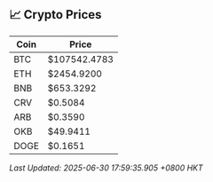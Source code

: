 ## 📈 Crypto Prices

| Coin | Price |
| ---- | ----- |
| BTC | $107542.4783 |
| ETH | $2454.9200 |
| BNB | $653.3292 |
| CRV | $0.5084 |
| ARB | $0.3590 |
| OKB | $49.9411 |
| DOGE | $0.1651 |

_Last Updated: 2025-06-30 17:59:35.905 +0800 HKT_